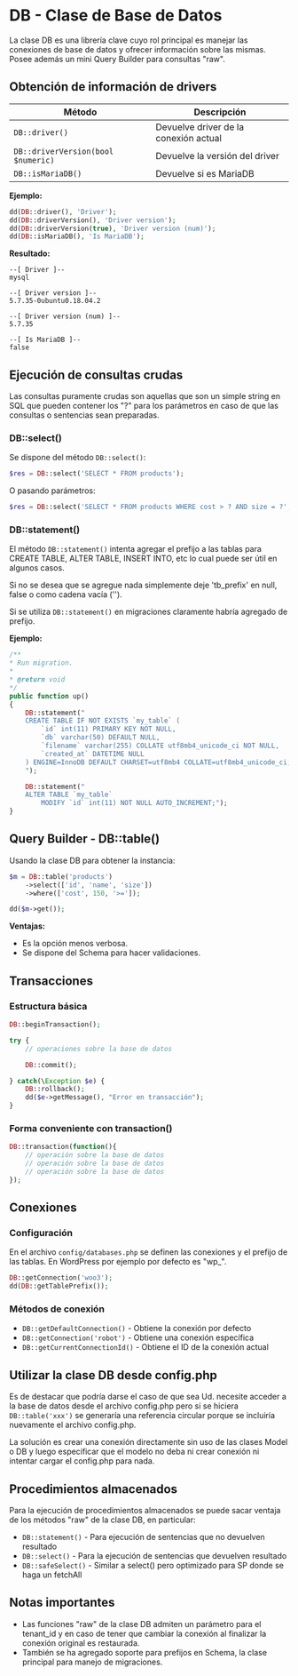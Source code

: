 # DB - Clase de Base de Datos

La clase DB es una librería clave cuyo rol principal es manejar las conexiones de base de datos y ofrecer información sobre las mismas. Posee además un mini Query Builder para consultas "raw".

## Obtención de información de drivers

| Método | Descripción |
|--------|-------------|
| `DB::driver()` | Devuelve driver de la conexión actual |
| `DB::driverVersion(bool $numeric)` | Devuelve la versión del driver |
| `DB::isMariaDB()` | Devuelve si es MariaDB |

**Ejemplo:**

```php
dd(DB::driver(), 'Driver');
dd(DB::driverVersion(), 'Driver version');
dd(DB::driverVersion(true), 'Driver version (num)');
dd(DB::isMariaDB(), 'Is MariaDB');
```

**Resultado:**

```
--[ Driver ]--
mysql

--[ Driver version ]--
5.7.35-0ubuntu0.18.04.2

--[ Driver version (num) ]--
5.7.35

--[ Is MariaDB ]--
false
```

## Ejecución de consultas crudas

Las consultas puramente crudas son aquellas que son un simple string en SQL que pueden contener los "?" para los parámetros en caso de que las consultas o sentencias sean preparadas.

### DB::select()

Se dispone del método `DB::select()`:

```php
$res = DB::select('SELECT * FROM products');
```

O pasando parámetros:

```php
$res = DB::select('SELECT * FROM products WHERE cost > ? AND size = ?', [550, '1 mm']);
```

### DB::statement()

El método `DB::statement()` intenta agregar el prefijo a las tablas para CREATE TABLE, ALTER TABLE, INSERT INTO, etc lo cual puede ser útil en algunos casos.

Si no se desea que se agregue nada simplemente deje 'tb_prefix' en null, false o como cadena vacía ('').

Si se utiliza `DB::statement()` en migraciones claramente habría agregado de prefijo.

**Ejemplo:**

```php
/**
* Run migration.
*
* @return void
*/
public function up()
{
    DB::statement("
    CREATE TABLE IF NOT EXISTS `my_table` (
        `id` int(11) PRIMARY KEY NOT NULL,
        `db` varchar(50) DEFAULT NULL,
        `filename` varchar(255) COLLATE utf8mb4_unicode_ci NOT NULL,
        `created_at` DATETIME NULL
    ) ENGINE=InnoDB DEFAULT CHARSET=utf8mb4 COLLATE=utf8mb4_unicode_ci;
    ");

    DB::statement("
    ALTER TABLE `my_table`
        MODIFY `id` int(11) NOT NULL AUTO_INCREMENT;");
}
```

## Query Builder - DB::table()

Usando la clase DB para obtener la instancia:

```php
$m = DB::table('products')
    ->select(['id', 'name', 'size'])
    ->where(['cost', 150, '>=']);

dd($m->get());
```

**Ventajas:**

- Es la opción menos verbosa.
- Se dispone del Schema para hacer validaciones.

## Transacciones

### Estructura básica

```php
DB::beginTransaction();

try {
    // operaciones sobre la base de datos

    DB::commit();

} catch(\Exception $e) {
    DB::rollback();
    dd($e->getMessage(), "Error en transacción");
}
```

### Forma conveniente con transaction()

```php
DB::transaction(function(){
    // operación sobre la base de datos
    // operación sobre la base de datos
    // operación sobre la base de datos
});
```

## Conexiones

### Configuración

En el archivo `config/databases.php` se definen las conexiones y el prefijo de las tablas. En WordPress por ejemplo por defecto es "wp_".

```php
DB::getConnection('woo3');
dd(DB::getTablePrefix());
```

### Métodos de conexión

- `DB::getDefaultConnection()` - Obtiene la conexión por defecto
- `DB::getConnection('robot')` - Obtiene una conexión específica
- `DB::getCurrentConnectionId()` - Obtiene el ID de la conexión actual

## Utilizar la clase DB desde config.php

Es de destacar que podría darse el caso de que sea Ud. necesite acceder a la base de datos desde el archivo config.php pero si se hiciera `DB::table('xxx')` se generaría una referencia circular porque se incluiría nuevamente el archivo config.php.

La solución es crear una conexión directamente sin uso de las clases Model o DB y luego especificar que el modelo no deba ni crear conexión ni intentar cargar el config.php para nada.

## Procedimientos almacenados

Para la ejecución de procedimientos almacenados se puede sacar ventaja de los métodos "raw" de la clase DB, en particular:

- `DB::statement()` - Para ejecución de sentencias que no devuelven resultado
- `DB::select()` - Para la ejecución de sentencias que devuelven resultado
- `DB::safeSelect()` - Similar a select() pero optimizado para SP donde se haga un fetchAll

## Notas importantes

- Las funciones "raw" de la clase DB admiten un parámetro para el tenant_id y en caso de tener que cambiar la conexión al finalizar la conexión original es restaurada.
- También se ha agregado soporte para prefijos en Schema, la clase principal para manejo de migraciones.